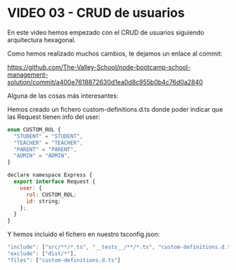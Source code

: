 # VIDEO 03 - CRUD de usuarios

En este video hemos empezado con el CRUD de usuarios siguiendo arquitectura hexagonal.

Como hemos realizado muchos cambios, te dejamos un enlace al commit:

<https://github.com/The-Valley-School/node-bootcamp-school-management-solution/commit/a400e7618872630d1ea0d8c955b0b4c76d0a2840>

Alguna de las cosas más interesantes:

Hemos creado un fichero custom-definitions.d.ts donde poder indicar que las Request tienen info del user:

```jsx
enum CUSTOM_ROL {
  "STUDENT" = "STUDENT",
  "TEACHER" = "TEACHER",
  "PARENT" = "PARENT",
  "ADMIN" = "ADMIN",
}

declare namespace Express {
  export interface Request {
    user: {
      rol: CUSTOM_ROL;
      id: string;
    };
  }
}
```

Y hemos incluido el fichero en nuestro tsconfig.json:

```jsx
"include": ["src/**/*.ts", "__tests__/**/*.ts", "custom-definitions.d.ts"],
"exclude": ["dist/*"],
"files": ["custom-definitions.d.ts"]
```

